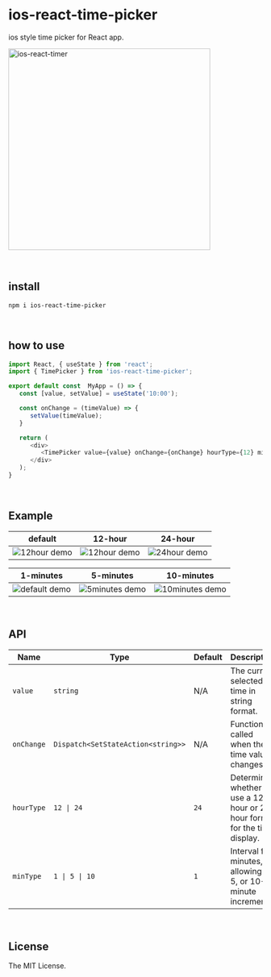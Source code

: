 # ios-react-time-picker
ios style time picker for React app.

<img src="https://github.com/user-attachments/assets/6a062b91-bc40-4772-b1bb-20cd7d486ba3" alt="ios-react-timer" width="400"/>

 
## install

```
npm i ios-react-time-picker
```
 
## how to use

```js
import React, { useState } from 'react';
import { TimePicker } from 'ios-react-time-picker';

export default const  MyApp = () => {
   const [value, setValue] = useState('10:00');

   const onChange = (timeValue) => {
      setValue(timeValue);
   }

   return (
      <div>
         <TimePicker value={value} onChange={onChange} hourType={12} minType={1} />
      </div>
   );
}
```
 
## Example

| default      | 12-hour      | 24-hour      |
|--------------|--------------|--------------|
| ![12hour demo](https://github.com/user-attachments/assets/bc853a99-6473-4d52-8d4a-beaf0d9ef025) | ![12hour demo](https://github.com/user-attachments/assets/bc853a99-6473-4d52-8d4a-beaf0d9ef025) | ![24hour demo](https://github.com/user-attachments/assets/5d7f234c-7ddd-4509-95f6-5105de7af567)      |

| 1-minutes      | 5-minutes      | 10-minutes     |
|----------------|----------------|----------------|
| ![default demo](https://github.com/user-attachments/assets/857bf752-e152-4584-9abd-350d7da8a418) | ![5minutes demo](https://github.com/user-attachments/assets/481278a7-6805-4f51-a0d1-7580e9f89d86) | ![10minutes demo](https://github.com/user-attachments/assets/908fb450-df9c-447f-87cc-7144bfede183) |

 
## API

| Name      | Type                                          | Default | Description                                                                  |
|-----------|-----------------------------------------------|---------|------------------------------------------------------------------------------|
| `value`   | `string`                                      | N/A     | The current selected time in string format.                                  |
| `onChange`| `Dispatch<SetStateAction<string>>`            | N/A     | Function called when the time value changes.                                 |
| `hourType`| `12 \| 24`                                    | `24`    | Determines whether to use a 12-hour or 24-hour format for the time display.  |
| `minType` | `1 \| 5 \| 10`                                | `1`     | Interval for minutes, allowing 1, 5, or 10-minute increments.                |

   
## License

The MIT License.
